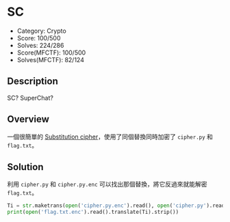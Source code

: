 # SC

* Category: Crypto
* Score: 100/500
* Solves: 224/286
* Score(MFCTF): 100/500
* Solves(MFCTF): 82/124

## Description

SC? SuperChat?

## Overview

一個很簡單的 [Substitution cipher](https://en.wikipedia.org/wiki/Substitution_cipher)，使用了同個替換同時加密了 `cipher.py` 和 `flag.txt`。

## Solution

利用 `cipher.py` 和 `cipher.py.enc` 可以找出那個替換，將它反過來就能解密 `flag.txt`。

```python
Ti = str.maketrans(open('cipher.py.enc').read(), open('cipher.py').read())
print(open('flag.txt.enc').read().translate(Ti).strip())
```
